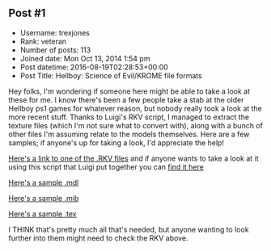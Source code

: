 ## Post #1
- Username: trexjones
- Rank: veteran
- Number of posts: 113
- Joined date: Mon Oct 13, 2014 1:54 pm
- Post datetime: 2016-08-19T02:28:53+00:00
- Post Title: Hellboy: Science of Evil/KROME file formats

Hey folks, I'm wondering if someone here might be able to take a look at these for me. I know there's been a few people take a stab at the older Hellboy ps1 games for whatever reason, but nobody really took a look at the more recent stuff. Thanks to Luigi's RKV script, I managed to extract the texture files (which I'm not sure what to convert with), along with a bunch of other files I'm assuming relate to the models themselves. Here are a few samples; if anyone's up for taking a look, I'd appreciate the help! 

[Here's a link to one of the .RKV files](https://mega.nz/#!rZYiHazI!7L5bAKW8cVn5AZeMQS8m46-dk1ZCAR04ghZNpbcZslI) and if anyone wants to take a look at it using this script that Luigi put together you can [find it here](http://aluigi.org/bms/rkv4.bms)

[Here's a sample .mdl](https://mega.nz/#!bQRlUZCQ!3Z1TvbxuhJUd5fWPw5nCUWDStWiQUVAyLMFiis9MBDg)

[Here's a sample .mib](https://mega.nz/#!7JYH0LRJ!A4un96vkJB-MrBj_WRVJH3AoDuwlLjq3qKo29CvkHfM)

[Here's a sample .tex](https://mega.nz/#!iNYlWBZT!I_DdVFfVKAg-9TZZ5TGfe3ftT87eCYxR-EdVdZhhO1U)

I THINK that's pretty much all that's needed, but anyone wanting to look further into them might need to check the RKV above.
